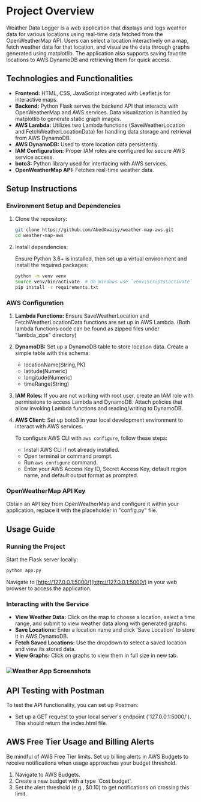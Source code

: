 # Project Overview

Weather Data Logger is a web application that displays and logs weather data for various locations using real-time data fetched from the OpenWeatherMap API. Users can select a location interactively on a map, fetch weather data for that location, and visualize the data through graphs generated using matplotlib. The application also supports saving favorite locations to AWS DynamoDB and retrieving them for quick access.

## Technologies and Functionalities

- **Frontend:** HTML, CSS, JavaScript integrated with Leaflet.js for interactive maps.
- **Backend:** Python Flask serves the backend API that interacts with OpenWeatherMap and AWS services. Data visualization is handled by matplotlib to generate static graph images.
- **AWS Lambda:** Utilizes two Lambda functions (SaveWeatherLocation and FetchWeatherLocationData) for handling data storage and retrieval from AWS DynamoDB.
- **AWS DynamoDB:** Used to store location data persistently.
- **IAM Configuration:** Proper IAM roles are configured for secure AWS service access.
- **boto3:** Python library used for interfacing with AWS services.
- **OpenWeatherMap API:** Fetches real-time weather data.

## Setup Instructions

### Environment Setup and Dependencies

1. Clone the repository:

   ```bash
   git clone https://github.com/AbedAwaisy/weather-map-aws.git
   cd weather-map-aws
   ```

2. Install dependencies:

   Ensure Python 3.6+ is installed, then set up a virtual environment and install the required packages:

   ```bash
   python -m venv venv
   source venv/bin/activate  # On Windows use `venv\Scripts\activate`
   pip install -r requirements.txt
   ```

### AWS Configuration

1. **Lambda Functions:** Ensure SaveWeatherLocation and FetchWeatherLocationData functions are set up in AWS Lambda. (Both lambda functions code can be found as zipped files under "lambda_zips" directory)
2. **DynamoDB:** Set up a DynamoDB table to store location data. Create a simple table with this schema:
   - locationName(String,PK)
   - latitude(Numeric)
   - longitude(Numeric)
   - timeRange(String)
3. **IAM Roles:** If you are not working with root user, create an IAM role with permissions to access Lambda and DynamoDB. Attach policies that allow invoking Lambda functions and reading/writing to DynamoDB.
4. **AWS Client:** Set up boto3 in your local development environment to interact with AWS services.

   To configure AWS CLI with `aws configure`, follow these steps:
   - Install AWS CLI if not already installed.
   - Open terminal or command prompt.
   - Run `aws configure` command.
   - Enter your AWS Access Key ID, Secret Access Key, default region name, and default output format as prompted.

### OpenWeatherMap API Key

Obtain an API key from OpenWeatherMap and configure it within your application, replace it with the placeholder in "config.py" file.

## Usage Guide

### Running the Project

Start the Flask server locally:

```bash
python app.py
```

Navigate to [http://127.0.0.1:5000/](http://127.0.0.1:5000/) in your web browser to access the application.

### Interacting with the Service

- **View Weather Data:** Click on the map to choose a location, select a time range, and submit to view weather data along with generated graphs.
- **Save Locations:** Enter a location name and click 'Save Location' to store it in AWS DynamoDB.
- **Fetch Saved Locations:** Use the dropdown to select a saved location and view its stored data.
- **View Graphs:** Click on graphs to view them in full size in new tab.
### ![Weather App Screenshots](https://imgur.com/a/osFpAaS)

## API Testing with Postman

To test the API functionality, you can set up Postman:

- Set up a GET request to your local server's endpoint ('127.0.0.1:5000/'). This should return the index.html file.

## AWS Free Tier Usage and Billing Alerts

Be mindful of AWS Free Tier limits. Set up billing alerts in AWS Budgets to receive notifications when usage approaches your budget threshold.

1. Navigate to AWS Budgets.
2. Create a new budget with a type 'Cost budget'.
3. Set the alert threshold (e.g., $0.10) to get notifications on crossing this limit.